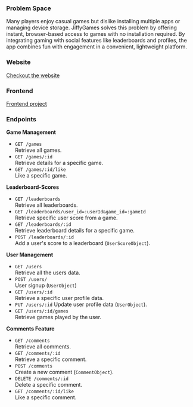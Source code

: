 ### Problem Space

Many players enjoy casual games but dislike installing multiple apps or managing device storage. JiffyGames solves this problem by offering instant, browser-based access to games with no installation required. By integrating gaming with social features like leaderboards and profiles, the app combines fun with engagement in a convenient, lightweight platform.

### Website
[Checkout the website](https://jiffygames.netlify.app)

### Frontend
[Frontend project](https://github.com/shanta3220/nusrat-jahan-shanta-capstone)

### Endpoints

**Game Management**

- `GET /games`  
  Retrieve all games.
- `GET /games/:id`  
  Retrieve details for a specific game.
- `GET /games/:id/like`  
  Like a specific game.

**Leaderboard-Scores**

- `GET /leaderboards`  
  Retrieve all leaderboards.
- `GET /leaderboards/user_id=:userId&game_id=:gameId`  
  Retrieve specific user score from a game.
- `GET /leaderboards/:id`  
  Retrieve leaderboard details for a specific game.
- `POST /leaderboards/:id`  
  Add a user's score to a leaderboard (`UserScoreObject`).

**User Management**

- `GET /users`  
  Retrieve all the users data.
- `POST /users/`  
  User signup (`UserObject`)
- `GET /users/:id`  
  Retrieve a specific user profile data.
- `PUT /users/:id`
  Update user profile data (`UserObject`).
- `GET /users/:id/games`  
  Retrieve games played by the user.

**Comments Feature**

- `GET /comments`  
  Retrieve all comments.
- `GET /comments/:id`  
  Retrieve a specific comment.
- `POST /comments`  
  Create a new comment (`CommentObject`).
- `DELETE /comments/:id`  
  Delete a specific comment.
- `GET /comments/:id/like`  
  Like a specific comment.
